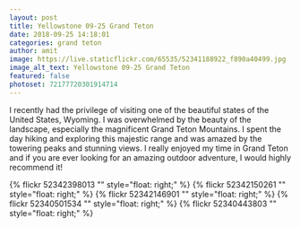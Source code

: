 ```yaml
---
layout: post
title: Yellowstone 09-25 Grand Teton
date: 2018-09-25 14:18:01
categories: grand teton
author: amit
image: https://live.staticflickr.com/65535/52341188922_f890a40499.jpg
image_alt_text: Yellowstone 09-25 Grand Teton
featured: false
photoset: 72177720301914714
---
```



I recently had the privilege of visiting one of the beautiful states of the United States, Wyoming. I was overwhelmed by the beauty of the landscape, especially the magnificent Grand Teton Mountains. I spent the day hiking and exploring this majestic range and was amazed by the towering peaks and stunning views. I really enjoyed my time in Grand Teton and if you are ever looking for an amazing outdoor adventure, I would highly recommend it!

{% 
  flickr 52342398013 "" style="float: right;"
   %}
{% 
  flickr 52342150261 "" style="float: right;"
   %}
{% 
  flickr 52342146901 "" style="float: right;"
   %}
{% 
  flickr 52340501534 "" style="float: right;"
   %}
{% 
  flickr 52340443803 "" style="float: right;"
   %}

  
